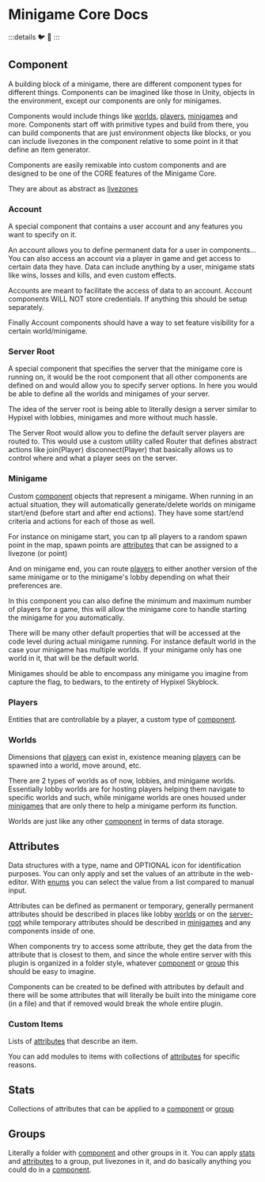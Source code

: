 # Minigame Core Docs

:::details
:bird: :roller_coaster:
:::
## Component
A building block of a minigame, there are different component types for different things.
Components can be imagined like those in Unity, objects in the environment, except our components are only for minigames.

Components would include things like [worlds](#worlds), [players](#players), [minigames](#minigame) and more.
Components start off with primitive types and build from there, you can build components that are just environment objects like blocks, or you can include livezones in the component relative to some point in it that define an item generator.

Components are easily remixable into custom components and are designed to be one of the CORE features of the Minigame Core.

They are about as abstract as [livezones](#livezones)

### Account
A special component that contains a user account and any features you want to specify on it.

An account allows you to define permanent data for a user in components... You can also access an account via a player in game and get access to certain data they have.
Data can include anything by a user, minigame stats like wins, losses and kills, and even custom effects.

Accounts are meant to facilitate the access of data to an account.
Account components WILL NOT store credentials. If anything this should be setup separately.

Finally Account components should have a way to set feature visibility for a certain world/minigame.

### Server Root
A special component that specifies the server that the minigame core is running on, it would be the root component that all other components are defined on and would allow you to specify server options. In here you would be able to define all the worlds and minigames of your server.

The idea of the server root is being able to literally design a server similar to Hypixel with lobbies, minigames and more without much hassle.

The Server Root would allow you to define the default server players are routed to. This would use a custom utility called Router that defines abstract actions like join(Player) disconnect(Player) that basically allows us to control where and what a player sees on the server.

### Minigame
Custom [component](#component) objects that represent a minigame. When running in an actual situation, they will automatically generate/delete worlds on minigame start/end (before start and after end actions). 
They have some start/end criteria and actions for each of those as well.

For instance on minigame start, you can tp all players to a random spawn point in the map, spawn points are [attributes](#attributes) that can be assigned to a livezone (or point)

And on minigame end, you can route [players](#players) to either another version of the same minigame or to the minigame's lobby depending on what their preferences are.

In this component you can also define the minimum and maximum number of players for a game, this will allow the minigame core to handle starting the minigame for you automatically.

There will be many other default properties that will be accessed at the code level during actual minigame running. For instance default world in the case your minigame has multiple worlds. If your minigame only has one world in it, that will be the default world.

Minigames should be able to encompass any minigame you imagine from capture the flag, to bedwars, to the entirety of Hypixel Skyblock.

### Players

Entities that are controllable by a player, a custom type of [component](#component).

### Worlds

Dimensions that [players](#players) can exist in, existence meaning [players](#players) can be spawned into a world, move around, etc.

There are 2 types of worlds as of now, lobbies, and minigame worlds.
Essentially lobby worlds are for hosting players helping them navigate to specific worlds and such, while minigame worlds are ones housed under [minigames](#minigame) that are only there to help a minigame perform its function.

Worlds are just like any other [component](#component) in terms of data storage.

## Attributes
Data structures with a type, name and OPTIONAL icon for identification purposes.
You can only apply and set the values of an attribute in the web-editor.
With [enums](#enums) you can select the value from a list compared to manual input.

Attributes can be defined as permanent or temporary, generally permanent attributes should be described in places like lobby [worlds](#worlds) or on the [server-root](#server-root) while temporary attributes should be described in [minigames](#minigame) and any components inside of one.

When components try to access some attribute, they get the data from the attribute that is closest to them, and since the whole entire server with this plugin is organized in a folder style, whatever [component](#component) or [group](#groups) this should be easy to imagine.

Components can be created to be defined with attributes by default and there will be some attributes that will literally be built into the minigame core (in a file) and that if removed would break the whole entire plugin.

### Custom Items

Lists of [attributes](#attributes) that describe an item.

You can add modules to items with collections of [attributes](#attributes) for specific reasons.

## Stats

Collections of attributes that can be applied to a [component](#component) or [group](#group)

## Groups

Literally a folder with [component](#component) and other groups in it.
You can apply [stats](#stats) and [attributes](#attributes) to a group, put livezones in it, and do basically anything you could do in a [component](#component).


